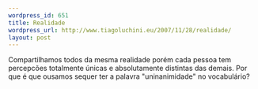 ```yaml
--- 
wordpress_id: 651
title: Realidade
wordpress_url: http://www.tiagoluchini.eu/2007/11/28/realidade/
layout: post
---
```

Compartilhamos todos da mesma realidade porém cada pessoa tem percepcões totalmente únicas e absolutamente distintas das demais. Por que é que ousamos sequer ter a palavra "uninanimidade" no vocabulário?
